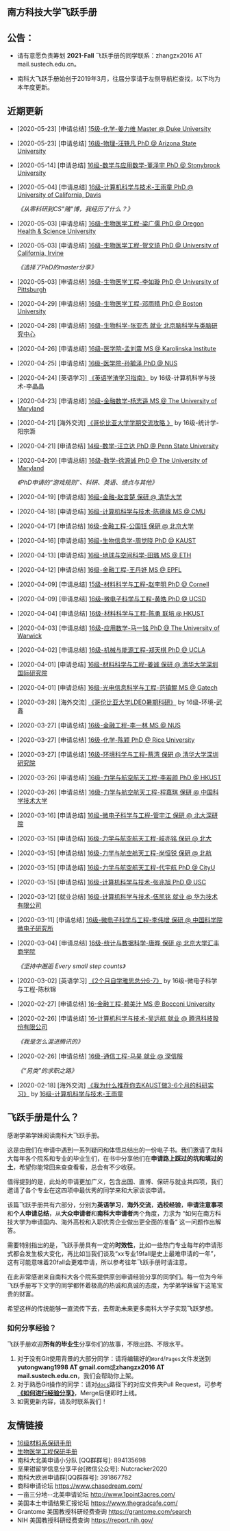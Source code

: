 ## 南方科技大学飞跃手册

## 公告：

- 请有意愿负责筹划 **2021-Fall** 飞跃手册的同学联系：zhangzx2016 AT mail.sustech.edu.cn。

- 南科大飞跃手册始创于2019年3月，往届分享请于左侧导航栏查找，以下均为本年度更新。

  

## 近期更新

- [2020-05-23] [申请总结] [15级-化学-姜力维 Master @ Duke University](grad-application/chemistry/[US]-15-jiangliwei.md)

- [2020-05-23] [申请总结] [16级-物理-汪轶凡 PhD @ Arizona State University](grad-application/physics/physics/[US]-16-wangyifan.md)

- [2020-05-14] [申请总结] [16级-数学与应用数学-董泽宇 PhD @ Stonybrook University](grad-application/math/applied-mathematics/[US]-16-dongzeyu.md)

- [2020-05-04] [申请总结] [16级-计算机科学与技术-王雨童 PhD @ University of California, Davis](grad-application/computer-science-and-engineering/[US]-16-wangyutong.md)

  *《从零科研到CS"赌"博，我经历了什么？》*

- [2020-05-03] [申请总结] [16级-生物医学工程-梁广儒 PhD @ Oregon Health & Science University](grad-application/biomedical-engineering/[US]-16-liangguangru.md)

- [2020-05-03] [申请总结] [16级-生物医学工程-贺文琦 PhD @ University of California, Irvine](grad-application/biomedical-engineering/[US]-16-hewenqi.md)

  *《选择了PhD的master分享》*

- [2020-05-03] [申请总结] [16级-生物医学工程-李如璇 PhD @ University of Pittsburgh](grad-application/biomedical-engineering/[US]-16-liruxuan.md)

- [2020-04-29] [申请总结] [16级-生物医学工程-邓雨晴 PhD @ Boston University](grad-application/biomedical-engineering/[US]-16-dengyuqing.md)

- [2020-04-28] [申请总结] [16级-生物科学-张亚杰 就业 北京脑科学与类脑研究中心](grad-application/biology/bioscience/[CN]-16-zhangyajie.md)

- [2020-04-26] [申请总结] [16级-医学院-孟刘震 MS @ Karolinska Institute](grad-application/medicine/[SE]-16-mengliuzhen.md)

- [2020-04-25] [申请总结] [16级-医学院-孙毓泽 PhD @ NUS](grad-application/medicine/[SG]-16-sunyuze.md)

- [2020-04-24] [英语学习] [《英语学渣学习指南》](英语学习/IELTS/英语学渣学习指南.md) by 16级-计算机科学与技术-李晶晶

- [2020-04-23] [申请总结] [16级-金融数学-杨志遥 MS @ The University of Maryland ](grad-application/math/financial-mathematics/[US]-16-yangzhiyao.md) 

- [2020-04-21] [海外交流] [《哥伦比亚大学学期交流攻略 》](oversea-program/semester-program/uc_yangzonghao.md) by 16级-统计学-阳宗灏

- [2020-04-21] [申请总结] [14级-数学-汪立达 PhD @ Penn State University](grad-application/math/statistics/[US]-14-wanglida.md)

- [2020-04-20] [申请总结] [16级-数学-徐源诚 PhD @ The University of Maryland ](grad-application/math/applied-mathematics/[US]-16-xuyuancheng.md) 

  *《PhD申请的“游戏规则”、科研、英语、绩点与其他》*

- [2020-04-19] [申请总结] [16级-金融-赵言楚 保研 @ 清华大学](grad-application/finance/finance/[CN]-16-zhaoyanchu.md)

- [2020-04-18] [申请总结] [16级-计算机科学与技术-陈德缘 MS @ CMU](grad-application/computer-science-and-engineering/[US]-16-chendeyuan.md)

- [2020-04-17] [申请总结] [16级-金融工程-公国钰 保研 @ 北京大学](grad-application/finance/financial-engineering/[CN]-16-gongguoyu.md)

- [2020-04-16] [申请总结] [16级-生物信息学-周觉晓 PhD @ KAUST](grad-application/biology/bioinformatics/[KSA]-16-zhoujuexiao.md)

- [2020-04-13] [申请总结] [16级-地球与空间科学-田璐 MS @ ETH](grad-application/earth-and-space-science/[CH]-16-tianlu.md)

- [2020-04-12] [申请总结] [16级-金融工程-王丹妤 MS @ EPFL](grad-application/finance/financial-engineering/[CH]-16-wangdanyu.md)

- [2020-04-09] [申请总结] [15级-材料科学与工程-赵李明 PhD @ Cornell ](grad-application/materials-science-and-engineering/[US]-15-zhaoliming.md)

- [2020-04-09] [申请总结] [16级-微电子科学与工程-黄皓 PhD @ UCSD ](grad-application/electronic-and-electrical-engineering/microelectronic-engineering/[US]-16-huanghao.md)

- [2020-04-04] [申请总结] [16级-材料科学与工程-陈勇 联培 @ HKUST](grad-application/materials-science-and-engineering/[CN]-16-chenyong.md)

- [2020-04-03] [申请总结] [16级-应用数学-马一铭 PhD @ The University of Warwick](grad-application/math/applied-mathematics/[UK]-16-mayiming.md)

- [2020-04-02] [申请总结] [16级-机械与能源工程-郑天棋 PhD @ UCLA](grad-application/mechanical-and-energy-engineering/[US]-16-zhengtianqi.md)

- [2020-04-01] [申请总结] [16级-材料科学与工程-姜诚 保研 @ 清华大学深圳国际研究院](grad-application/materials-science-and-engineering/[CN]-16-jiangcheng.md)

- [2020-04-01] [申请总结] [16级-光电信息科学与工程-范镇鲲 MS @ Gatech](grad-application/electronic-and-electrical-engineering/optical-information/[US]-16-fanzhenkun.md)

- [2020-03-28] [海外交流] [《哥伦比亚大学LDEO暑期科研》](oversea-program/summer-research/columbia_environment_LDEO_wuxin.md) by 16级-环境-武鑫

- [2020-03-27] [申请总结] [16级-金融工程-李一林  MS @ NUS](grad-application/finance/financial-engineering/[SG]-16-liyilin.md)

- [2020-03-27] [申请总结] [16级-化学-陈颖 PhD @ Rice University](grad-application/chemistry/[US]-16-chenying.md)

- [2020-03-27] [申请总结] [16级-环境科学与工程-蔡湾 保研 @ 清华大学深圳研究院 ](grad-application/environmental-science-and-engineering/environmental-science-and-engineering/[CN]-16-caiwan.md)

- [2020-03-26] [申请总结] [16级-力学与航空航天工程-李若颜 PhD @ HKUST](grad-application/mechanics-and-aerospace-engineering/[CN]-16-liruoyan.md)

- [2020-03-26] [申请总结] [16级-力学与航空航天工程-程嘉琪 保研 @ 中国科学技术大学](grad-application/mechanics-and-aerospace-engineering/[CN]-16-chengjiaqi.md)

- [2020-03-16] [申请总结] [16级-微电子科学与工程-管宇江 保研 @ 北大深研院](grad-application/electronic-and-electrical-engineering/microelectronic-engineering/[CN]-16-guanyujiang.md)

- [2020-03-15] [申请总结] [16级-力学与航空航天工程-岐亦铭 保研 @ 北大](grad-application/mechanics-and-aerospace-engineering/[CN]-16-qiyiming.md)

- [2020-03-15] [申请总结] [16级-力学与航空航天工程-尚恒锐 保研 @ 北航](grad-application/mechanics-and-aerospace-engineering/[CN]-16-shanghengrui.md)

- [2020-03-15] [申请总结] [16级-力学与航空航天工程-代宇航 PhD @ CityU](grad-application/mechanics-and-aerospace-engineering/[CN]-16-daiyuhang.md)

- [2020-03-15] [申请总结] [16级-计算机科学与技术-张兆旭 PhD @ USC](grad-application/computer-science-and-engineering/[US]-16-zhangzhaoxu.md)

- [2020-03-12] [就业总结] [16级-计算机科学与技术-伍凯铭 就业 @ 华为技术有限公司](grad-application/computer-science-and-engineering/[CN]-16-wukaiming.md)

- [2020-03-11] [申请总结] [16级-微电子科学与工程-李伟增 保研 @ 中国科学院微电子研究所](grad-application/electronic-and-electrical-engineering/microelectronic-engineering/[CN]-16-liweizeng.md)

- [2020-03-04] [申请总结] [16级-统计与数据科学-唐晔 保研 @ 北京大学汇丰商学院](grad-application/math/statistics/[CN]-16-tangye.md) 

  *《坚持中邂逅  Every small step counts》*

- [2020-03-02] [英语学习] [《2个月自学雅思总分6-7》](英语学习/IELTS/2个月自学雅思总分6-7.md) by 16级-微电子科学与工程-陈秋锦

- [2020-02-27] [申请总结] [16-金融工程-赖美汁 MS @ Bocconi University](grad-application/finance/financial-engineering/[IT]-16-laimeizhi.md) 

- [2020-02-26] [申请总结] [16-计算机科学与技术-吴远航 就业 @ 腾讯科技股份有限公司](grad-application/computer-science-and-engineering/[CN]-16-wuyuanhang.md) 

  *《我是怎么混进腾讯的》*

- [2020-02-26] [申请总结] [16级-通信工程-马昊 就业 @ 深信服](grad-application/electronic-and-electrical-engineering/communication-engineering/[CN]-16-mahao.md) 

  *《“另类”的求职之路》*

- [2020-02-18] [海外交流] [《我为什么推荐你去KAUST做3-6个月的科研实习》](oversea-program/semester-program/why_I_suggest_u_KAUST.md) by [16级-计算机科学与技术-王雨童](https://rainytong.github.io/)

  

## 飞跃手册是什么？

感谢学弟学妹阅读南科大飞跃手册。

这是由我们在申请中遇到一系列疑问和体悟总结出的一份电子书。我们邀请了南科大每年各个院系和专业的毕业生们，在书中分享他们在**申请路上踩过的坑和填过的土**，希望你能常回来查查看看，总会有不少收获。

值得提到的是，此处的申请更加广义，包含出国、直博、保研与就业共四项，我们邀请了各个专业在这四项中最优秀的同学来和大家谈谈申请。

该篇飞跃手册共有六部分，分别为**英语学习**，**海外交流**，**选校经验**，**申请注意事项**和**个人申请总结**，从**大众申请者**和**南科大申请者**两个角度，力求为 “如何在南方科技大学为申请国内、海外高校和入职优秀企业做出更全面的准备“ 这一问题作出解答。

需要特别指出的是，飞跃手册具有一定的**时效性**，比如一些热门专业每年的申请形式都会发生极大变化，再比如当我们谈及“xx专业19fall是史上最难申请的一年”，这有可能意味着20fall会更难申请，所以参考往年飞跃手册时请注意。

在此非常感谢来自南科大各个院系提供原创申请经验分享的同学们。每一位为今年飞跃手册写下文字的同学都怀着极高的热诚和真诚的态度，为学弟学妹留下这笔宝贵的财富。

希望这样的传统能够一直流传下去，去帮助未来更多南科大学子实现飞跃梦想。

### 如何分享经验？

飞跃手册欢迎**所有的毕业生**分享你们的故事，不限出路、不限水平。

1. 对于没有Git使用背景的大部分同学：请将编辑好的`Word`/`Pages`文件发送到**yutongwang1998 AT gmail.com**或**zhangzx2016 AT mail.sustech.edu.cn**，我们会帮助你上架。
2. 对于熟悉Git操作的同学：请对[`docs`](https://github.com/SUSTech-Application/2020-Fall/tree/master/docs)路径下的对应文件夹Pull Request，可参考 **[《如何进行经验分享》](如何进行经验分享)**，Merge后便即时上线。
3. 如需更新内容，请及时联系我们！



## 友情链接

* [16级材料系保研手册](https://docs.qq.com/doc/DY1JUbGJkaGNMTHVq?disableReturnList=1&_from=2&ADUIN=820251273&ADSESSION=1573275641&ADTAG=CLIENT.QQ.5665_.0&ADPUBNO=26946&jumpuin=820251273)
* [生物医学工程保研手册](https://docs.qq.com/doc/DRmtoQlhEdm9oSnpD)
* 南科大北美申请小分队 \[QQ群群号\]: 894135698
* 坚果钳留学信息分享平台\[微信公众号\]: Nutcracker2020 
* 南科大欧洲申请群\[QQ群群号\]: 391867782
* 商科申请论坛 https://www.chasedream.com/
* 一亩三分地--北美申请论坛 http://www.1point3acres.com/
* 美国本土申请结果汇报论坛 https://www.thegradcafe.com/
* Grantome 美国教授科研经费查询 https://grantome.com/search
* NIH 美国教授科研经费查询 https://report.nih.gov/ 

